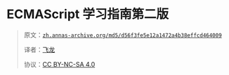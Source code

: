 # ECMAScript 学习指南第二版

> 原文：[`zh.annas-archive.org/md5/d56f3fe5e12a1472a4b38effcd464009`](https://zh.annas-archive.org/md5/d56f3fe5e12a1472a4b38effcd464009)
> 
> 译者：[飞龙](https://github.com/wizardforcel)
> 
> 协议：[CC BY-NC-SA 4.0](http://creativecommons.org/licenses/by-nc-sa/4.0/)